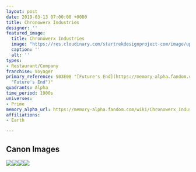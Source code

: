 ```yaml
---
layout: post
date: 2019-03-13 07:00:00 +0000
title: Chronowerx Industries
designer: ''
featured_image:
  title: Chronowerx Industries
  image: "https://res.cloudinary.com/startrekdesignproject-com/image/upload/v1554919873/Chronowerx2-1.png"
  caption: ''
  alt: ''
types:
- Restaurant/Company
franchise: Voyager
primary_reference: S03E08 "[Future's End](https://memory-alpha.fandom.com/wiki/Future%27s_End
  "Future's End")"
quadrants: Alpha
time_period: 1900s
universes:
- Prime
memory_alpha_url: https://memory-alpha.fandom.com/wiki/Chronowerx_Industries
affiliations:
- Earth

---
```

## Canon Images

![](https://res.cloudinary.com/startrekdesignproject-com/image/upload/v1552523319/VOY3x08_Future_sEnd_ChronowerxIndustries_1.jpg)![](https://res.cloudinary.com/startrekdesignproject-com/image/upload/v1552523319/VOY3x08_Future_sEnd_Chronowerx_Industries_2.jpg)![](https://res.cloudinary.com/startrekdesignproject-com/image/upload/v1552523319/VOY3x08_Future_sEnd_ChronowerxIndustries_3.jpg)![](https://res.cloudinary.com/startrekdesignproject-com/image/upload/v1552523319/VOY3x08_Future_s_End_Chronowerx_Industries_4.jpg)